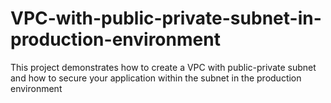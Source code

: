 # VPC-with-public-private-subnet-in-production-environment
This project demonstrates how to create a VPC with public-private subnet and how to secure your application within the subnet in the production environment
